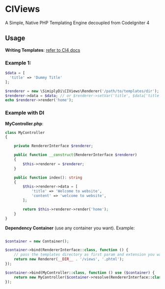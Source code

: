 # CIViews

A Simple, Native PHP Templating Engine decoupled from CodeIgniter 4

## Usage

**Writing Templates**: [refer to CI4 docs](https://codeigniter.com/user_guide/outgoing/views.html)

### Example 1: 

```php
$data = [
  'title' => 'Dummy Title'
];

$renderer = new \SimiplyDi\CIViews\Renderer('/path/to/templates/dir');
$renderer->data = $data; // or $renderer->setVar('title', $data['title']);
echo $renderer->render('home');
```

### Example with DI

**MyController.php**:

```php
class MyController
{

    private RendererInterface $renderer;

    public function __construct(RendererInterface $renderer)
    {
        $this->renderer = $renderer;
    }

    public function index(): string
    {
        $this->renderer->data = [
            'title' => 'Welcome to website',
            'content' => 'welcome to website',
        ];

        return $this->renderer->render('home');
    }
}
```

**Dependency Container** (use any container you want). Example:

```php

$container = new Container();

$container->bind(RendererInterface::class, function () {
    // pass the templates directory as first param and extension you want to use (optional; defaults to .php)
    return new Renderer(__DIR__ . '/views', '.phtml');
});

$container->bind(MyController::class, function () use ($container) {
    return new MyController($container->resolve(RendererInterface::class));
});

```
